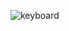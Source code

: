 



![keyboard](https://user-images.githubusercontent.com/94790150/229371310-8a450ba7-b9ef-4e7b-a2e4-c1a767f04a90.gif)
